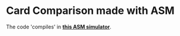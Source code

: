 # Card Comparison made with ASM

The code 'compiles' in __[this ASM simulator](http://www.peterhigginson.co.uk/AQA/)__.
